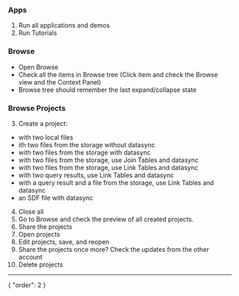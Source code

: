 ### Apps 
1. Run all applications and demos
2. Run Tutorials 

### Browse
- Open Browse
- Check all the items in Browse tree (Click item and check the Browse view and the Context Panel)
- Browse tree should remember the last expand/collapse state
### Browse Projects
3. Create a project:
- with two local files
- ith two files from the storage without datasync
- with two files from the storage with datasync
- with two files from the storage, use Join Tables and datasync
- with two files from the storage, use Link Tables and datasync
- with two query results, use Link Tables and datasync
- with a query result and a file from the storage, use Link Tables and datasync
- an SDF file with datasync
4. Close all
5. Go to Browse and check the preview of all created projects.
6. Share the projects
7. Open projects
8. Edit projects, save, and reopen
9. Share the projects once more? Check the updates from the other account
10. Delete projects

---
{
"order": 2
}


